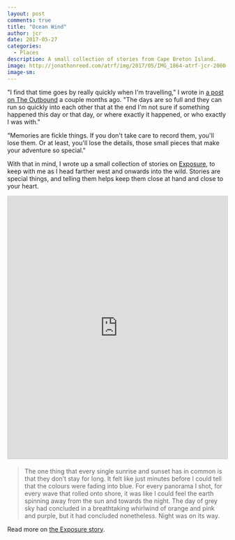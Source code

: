 ```yaml
---
layout: post
comments: true
title: "Ocean Wind"
author: jcr
date: 2017-05-27
categories:
  - Places
description: A small collection of stories from Cape Breton Island.
image: http://jonathonreed.com/atrf/img/2017/05/IMG_1864-atrf-jcr-2000-web.jpg
image-sm:
---
```


"I find that time goes by really quickly when I'm travelling," I wrote in <a href="https://www.theoutbound.com/jonathonreed/why-i-keep-a-travel-journal-and-you-should-too" target="_blank">a post on The Outbound</a> a couple months ago. "The days are so full and they can run so quickly into each other that at the end I'm not sure if something happened this day or that day, or where exactly it happened, or who exactly I was with."

"Memories are fickle things. If you don't take care to record them, you'll lose them. Or at least, you'll lose the details, those small pieces that make your adventure so special."

With that in mind, I wrote up a small collection of stories on <a href="https://jonathonreed.exposure.co/" target="blank">Exposure</a>, to keep with me as I head farther west and onwards into the wild. Stories are special things, and telling them helps keep them close at hand and close to your heart.

<iframe src="https://jonathonreed.exposure.co/ocean-wind/embed/cover?embed=true" style="width:100%;min-height:601px;margin-bottom:5px;border:solid 1px #ccc;border-radius:2px;"></iframe>

<blockquote>The one thing that every single sunrise and sunset has in common is that they don’t stay for long. It felt like just minutes before I could tell that the colours were fading into blue. For every panorama I shot, for every wave that rolled onto shore, it was like I could feel the earth spinning away from the sun and towards the night. The day of grey sky had concluded in a breathtaking whirlwind of orange and pink and purple, but it had concluded nonetheless. Night was on its way.</blockquote>

Read more on <a href="https://jonathonreed.exposure.co/ocean-wind" target="blank">the Exposure story</a>.